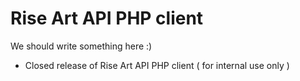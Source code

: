 Rise Art API PHP client
=======================

We should write something here :)

- Closed release of Rise Art API PHP client ( for internal use only )